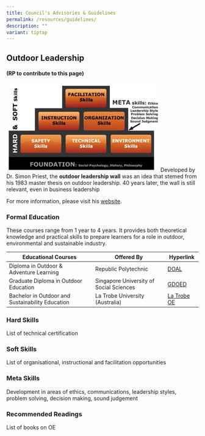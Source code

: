 ```yaml
---
title: Council's Advisories & Guidelines
permalink: /resources/guidelines/
description: ""
variant: tiptap
---
```

## Outdoor Leadership 
#### (RP to contribute to this page)
![](/images/outdoor%20leadership%20wall.jfif)
Developed by Dr. Simon Priest, the **outdoor leadership wall** was an idea that stemed from his 1983 master thesis on outdoor leadership. 40 years later, the wall is still relevant, even in business leadership

For more information, please visit his [website](http://simonpriest.altervista.org/LM.html).
### Formal Education 
These courses range from 1 year  to 4 years. It provides both theoretical knowledge and practical skills to prepare learners for a role in outdoor, environmental and sustainable industry. 




| Educational Courses | Offered By | Hyperlink |
| -------- | -------- | -------- |
| Diploma in Outdoor & Adventure Learning     | Republic Polytechnic     |  [DOAL](https://www.rp.edu.sg/Shl/full-time-diplomas/Details/diploma-in-outdoor-and-adventure-learning)      |
| Graduate Diploma in Outdoor Education | Singapore University of Social Sciences | [GDOED](https://postgrad.com.sg/grad-diploma-outdoor-education-suss-nshd/) |
|Bachelor in Outdoor and Sustainability Education  |La Trobe University (Australia)|[La Trobe OE](https://www.latrobe.edu.au/courses/bachelor-of-outdoor-and-sustainability-education/outdoor-education#/overview?location=BE&studentType=int&year=2024)|


### Hard Skills
List of technical certification

### Soft Skills
List of organisational, instructional and facilitation opportunities

### Meta Skills
Development in areas of ethics, communications, leadership styles, problem solving, decision making, sound judgement 

### Recommended Readings 
List of books on OE